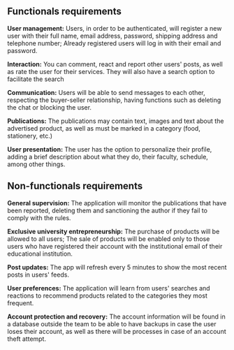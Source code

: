 ## Functionals requirements 
**User management:** 
Users, in order to be authenticated, will register a new user with their full name, email address, password, shipping address and telephone number; Already registered users will log in with their email and password.

**Interaction:**
You can comment, react and report other users' posts, as well as rate the user for their services. They will also have a search option to facilitate the search

**Communication:**
Users will be able to send messages to each other, respecting the buyer-seller relationship, having functions such as deleting the chat or blocking the user.

**Publications:**
The publications may contain text, images and text about the advertised product, as well as must be marked in a category (food, stationery, etc.)

**User presentation:**
The user has the option to personalize their profile, adding a brief description about what they do, their faculty, schedule, among other things.

## Non-functionals requirements
**General supervision:**
The application will monitor the publications that have been reported, deleting them and sanctioning the author if they fail to comply with the rules.

**Exclusive university entrepreneurship:**
The purchase of products will be allowed to all users; The sale of products will be enabled only to those users who have registered their account with the institutional email of their educational institution.

**Post updates:**
The app will refresh every 5 minutes to show the most recent posts in users' feeds.

**User preferences:**
The application will learn from users' searches and reactions to recommend products related to the categories they most frequent.

**Account protection and recovery:**
The account information will be found in a database outside the team to be able to have backups in case the user loses their account, as well as there will be processes in case of an account theft attempt. 
